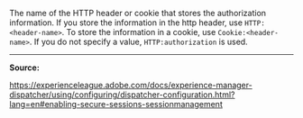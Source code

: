 The name of the HTTP header or cookie that stores the authorization information. If you store the information in the http header, use `HTTP:<header-name>`. To store the information in a cookie, use `Cookie:<header-name>`. If you do not specify a value, `HTTP:authorization` is used.

---

**Source:**

https://experienceleague.adobe.com/docs/experience-manager-dispatcher/using/configuring/dispatcher-configuration.html?lang=en#enabling-secure-sessions-sessionmanagement
